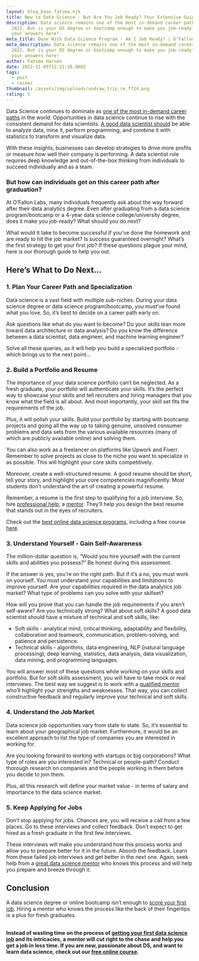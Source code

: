 ```yaml
---
layout: blog_base_fatima.njk
title: New to Data Science - But Are You Job Ready? Your Extensive Guide!
description: Data science remains one of the most in-demand career paths in
  2022. But is your DS degree or bootcamp enough to make you job-ready? Find out
  your answers here!
meta_title: Done With Data Science Program - Am I Job Ready? | O’Fallon Labs
meta_description: Data science remains one of the most in-demand career paths in
  2022. But is your DS degree or bootcamp enough to make you job-ready? Find out
  your answers here!
author: Fatima Haroon
date: 2022-11-05T12:21:10.060Z
tags:
  - post
  - career
thumbnail: /assets/img/uploads/undraw_trip_re_f724.png
rating: 5
---
```

<!--StartFragment-->

Data Science continues to dominate as [one of the most in-demand career paths](https://saeedmirshekari.com/blog/2022-07-15-top-10-most-in-demand-skills-for-data-scientists-in-2022/) in the world. Opportunities in data science continue to rise with the consistent demand for data scientists. [A good data scientist should](https://saeedmirshekari.com/blog/2022-08-29-how-to-study-to-become-a-data-scientist-in-2022/) be able to analyze data, mine it, perform programming, and combine it with statistics to transform and visualize data. 



With these insights, businesses can develop strategies to drive more profits or measure how well their company is performing. A data scientist role requires deep knowledge and out-of-the-box thinking from individuals to succeed individually and as a team. 

<h3> But how can individuals get on this career path after graduation? </h3>

At O’Fallon Labs, many individuals frequently ask about the way forward after their data analytics degree. Even after graduating from a data science program/bootcamp or a 4-year data science college/university degree, does it make you job-ready? What should you do next? 



What would it take to become successful if you’ve done the homework and are ready to hit the job market? Is success guaranteed overnight? What’s the first strategy to get your first job? If these questions plague your mind, here is our thorough guide to help you out. 

<h2> Here’s What to Do Next...</h2>

<h3>1. Plan Your Career Path and Specialization</h3>

Data science is a vast field with multiple sub-niches. During your data science degree or data science program/bootcamp, you must’ve found what you love. So, it’s best to decide on a career path early on. 



Ask questions like what do you want to become? Do your skills lean more toward data architecture or data analysis? Do you know the difference between a data scientist, data engineer, and machine learning engineer? 



Solve all these queries, as it will help you build a specialized portfolio - which brings us to the next point…

<h3>2. Build a Portfolio and Resume</h3>

The importance of your data science portfolio can’t be neglected. As a fresh graduate, your portfolio will authenticate your skills. It’s the perfect way to showcase your skills and tell recruiters and hiring managers that you know what the field is all about. And most importantly, your skill set fits the requirements of the job.



Plus, it will polish your skills. Build your portfolio by starting with bootcamp projects and going all the way up to taking genuine, unsolved consumer problems and data sets from the various available resources (many of which are publicly available online) and solving them. 



You can also work as a freelancer on platforms like Upwork and Fiverr. Remember to solve projects as close to the niche you want to specialize in as possible. This will highlight your core skills competitively. 



Moreover, create a well-structured resume. A good resume should be short, tell your story, and highlight your core competencies magnificently. Most students don’t understand the art of creating a powerful resume. 



Remember, a resume is the first step to qualifying for a job interview. So, hire [professional help](https://saeedmirshekari.com/team/); a [mentor](https://saeedmirshekari.com/data-science-one-on-one-mentoring//). They’ll help you design the best resume that stands out in the eyes of recruiters. 



Check out the [best online data science programs](https://saeedmirshekari.com/data-science-one-on-one-mentoring//), including a free course [here](https://saeedmirshekari.com/services/). 

<h3>3. Understand Yourself - Gain Self-Awareness</h3>

The million-dollar question is, “Would you hire yourself with the current skills and abilities you possess?” Be honest during this assessment. 



If the answer is yes, you’re on the right path. But if it’s a no, you must work on yourself. You must understand your capabilities and limitations to improve yourself. Are your capabilities required in the data analytics job market? What type of problems can you solve with your skillset? 



How will you prove that you can handle the job requirements if you aren’t self-aware? Are you technically strong? What about soft skills? A good data scientist should have a mixture of technical and soft skills, like:

* Soft skills - analytical mind, critical thinking, adaptability and flexibility, collaboration and teamwork, communication, problem-solving, and patience and persistence. 
* Technical skills - algorithms, data engineering, NLP (natural language processing), deep learning, statistics, data analysis, data visualization, data mining, and programming languages. 



You will answer most of these questions while working on your skills and portfolio. But for soft skills assessment, you will have to take mock or real interviews. The best way we suggest is to work with a [qualified mentor](https://saeedmirshekari.com/blog/2022-03-14-physicist-turned-data-scientist-i/) who’ll highlight your strengths and weaknesses. That way, you can collect constructive feedback and regularly improve your technical and soft skills.

<h3>4. Understand the Job Market </h3>

Data science job opportunities vary from state to state. So, it’s essential to learn about your geographical job market. Furthermore, it would be an excellent approach to list the type of companies you are interested in working for. 



Are you looking forward to working with startups or big corporations? What type of roles are you interested in? Technical or people-path? Conduct thorough research on companies and the people working in them before you decide to join them. 



Plus, all this research will define your market value - in terms of salary and importance to the data science market. 

<h3>5. Keep Applying for Jobs</h3>

Don’t stop applying for jobs. Chances are, you will receive a call from a few places. Go to these interviews and collect feedback. Don’t expect to get hired as a fresh graduate in the first few interviews. 



These interviews will make you understand how this process works and allow you to prepare better for it in the future. Absorb the feedback. Learn from these failed job interviews and get better in the next one. Again, seek help from a [great data science mentor](https://saeedmirshekari.com/blog/2022-03-17-physicist-turned-data-scientist-ii-6-yrs-down-the-road/) who knows this process and will help you prepare and breeze through it. 

<h2>Conclusion</h2>

A data science degree or online bootcamp isn’t enough to [score your first job](https://saeedmirshekari.com/blog/how-to-get-your-first-data-science-job-without-any-job-experience-the-ultimate-solution/). Hiring a mentor who knows the process like the back of their fingertips is a plus for fresh graduates. 

**\
Instead of wasting time on the process of [getting your first data science job](https://saeedmirshekari.com/blog/2022-04-17-5-things-you-need-to-get-your-first-job-in-data-science-analytics/) and its intricacies, a mentor will cut right to the chase and help you get a job in less time. If you are new, passionate about DS, and want to learn data science, check out our [free online course](https://saeedmirshekari.com/data-science-learning-program/).**

<!--EndFragment-->